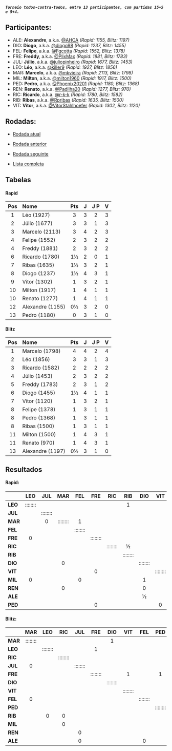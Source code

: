 ***`Torneio todos-contra-todos, entre 13 participantes, com partidas 15+5 e 5+4.`***

## Participantes:

* ALE: **Alexandre**, a.k.a. [@AHCA](https://www.lichess.org/@/AHCA) *(Rapid: 1155, Blitz: 1197)*
* DIO: **Diogo**, a.k.a. [@diogo98](https://www.lichess.org/@/diogo98) *(Rapid: 1237, Blitz: 1455)*
* FEL: **Felipe**, a.k.a. [@Fgcotta](https://www.lichess.org/@/Fgcotta) *(Rapid: 1552, Blitz: 1378)*
* FRE: **Freddy**, a.k.a. [@PlixMax](https://www.lichess.org/@/PlixMax) *(Rapid: 1881, Blitz: 1783)*
* JUL: **Júlio**, a.k.a. [@juliopinheiro](https://www.lichess.org/@/juliopinheiro) *(Rapid: 1677, Blitz: 1453)*
* LEO: **Léo**, a.k.a. [@killer9](https://www.lichess.org/@/killer9) *(Rapid: 1927, Blitz: 1856)*
* MAR: **Marcelo**, a.k.a. [@mkvieira](https://www.lichess.org/@/mkvieira) *(Rapid: 2113, Blitz: 1798)*
* MIL: **Milton**, a.k.a. [@milton1960](https://www.lichess.org/@/milton1960) *(Rapid: 1917, Blitz: 1500)*
* PED: **Pedro**, a.k.a. [@Phoenix20201](https://www.lichess.org/@/Phoenix20201) *(Rapid: 1180, Blitz: 1368)*
* REN: **Renato**, a.k.a. [@Padilha20](https://www.lichess.org/@/Padilha20) *(Rapid: 1277, Blitz: 970)*
* RIC: **Ricardo**, a.k.a. [@r-k-k](https://www.lichess.org/@/r-k-k) *(Rapid: 1780, Blitz: 1582)*
* RIB: **Ribas**, a.k.a. [@Rpribas](https://www.lichess.org/@/Rpribas) *(Rapid: 1635, Blitz: 1500)*
* VIT: **Vitor**, a.k.a. [@VitorStahlhoefer](https://www.lichess.org/@/VitorStahlhoefer) *(Rapid: 1302, Blitz: 1120)*

## Rodadas:

* [Rodada atual](https://grupo-de-xadrez.github.io/rodadas/4)

* [Rodada anterior](https://grupo-de-xadrez.github.io/rodadas/3)

* [Rodada seguinte](https://grupo-de-xadrez.github.io/rodadas/5)

* [Lista completa](https://grupo-de-xadrez.github.io/rodadas)

## Tabelas

#### Rapid

| Pos | Nome | Pts | J | J P | V |
| :---: | :--- | :---: | :---: | :---: | :---: |
| 1 | Léo (1927) | 3 | 3 | 2 | 3 |
| 2 | Júlio (1677) | 3 | 3 | 1 | 3 |
| 3 | Marcelo (2113) | 3 | 4 | 2 | 3 |
| 4 | Felipe (1552) | 2 | 3 | 2 | 2 |
| 4 | Freddy (1881) | 2 | 3 | 2 | 2 |
| 6 | Ricardo (1780) | 1½ | 2 | 0 | 1 |
| 7 | Ribas (1635) | 1½ | 3 | 2 | 1 |
| 8 | Diogo (1237) | 1½ | 4 | 3 | 1 |
| 9 | Vitor (1302) | 1 | 3 | 2 | 1 |
| 10 | Milton (1917) | 1 | 4 | 1 | 1 |
| 10 | Renato (1277) | 1 | 4 | 1 | 1 |
| 12 | Alexandre (1155) | 0½ | 3 | 2 | 0 |
| 13 | Pedro (1180) | 0 | 3 | 1 | 0 |

#### Blitz

| Pos | Nome | Pts | J | J P | V |
| :---: | :--- | :---: | :---: | :---: | :---: |
| 1 | Marcelo (1798) | 4 | 4 | 2 | 4 |
| 2 | Léo (1856) | 3 | 3 | 1 | 3 |
| 3 | Ricardo (1582) | 2 | 2 | 2 | 2 |
| 4 | Júlio (1453) | 2 | 3 | 2 | 2 |
| 5 | Freddy (1783) | 2 | 3 | 1 | 2 |
| 6 | Diogo (1455) | 1½ | 4 | 1 | 1 |
| 7 | Vitor (1120) | 1 | 3 | 2 | 1 |
| 8 | Felipe (1378) | 1 | 3 | 1 | 1 |
| 8 | Pedro (1368) | 1 | 3 | 1 | 1 |
| 8 | Ribas (1500) | 1 | 3 | 1 | 1 |
| 11 | Milton (1500) | 1 | 4 | 3 | 1 |
| 11 | Renato (970) | 1 | 4 | 3 | 1 |
| 13 | Alexandre (1197) | 0½ | 3 | 1 | 0 |

## Resultados

#### Rapid:

| | LEO | JUL | MAR | FEL | FRE | RIC | RIB | DIO | VIT | MIL | REN | ALE | PED |
| :--- | :---: | :---: | :---: | :---: | :---: | :---: | :---: | :---: | :---: | :---: | :---: | :---: | :---: |
| **LEO** | :::::::: |  |  |  |  |  | 1 |  |  |  |  |  |  |
| **JUL** |  | :::::::: |  |  |  |  |  |  |  |  | 1 | 1 |  |
| **MAR** |  | 0 | :::::::: | 1 |  |  |  |  |  |  |  |  |  |
| **FEL** |  |  |  | :::::::: |  |  |  |  |  |  |  | 1 |  |
| **FRE** | 0 |  |  |  | :::::::: |  |  |  |  |  |  |  |  |
| **RIC** |  |  |  |  |  | :::::::: | ½ |  |  | 1 |  |  |  |
| **RIB** |  |  |  |  |  |  | :::::::: |  |  |  |  |  | 1 |
| **DIO** |  |  | 0 |  |  |  |  | :::::::: |  |  |  |  |  |
| **VIT** |  |  |  |  | 0 |  |  |  | :::::::: |  |  |  |  |
| **MIL** | 0 |  |  | 0 |  |  |  | 1 |  | :::::::: |  |  |  |
| **REN** |  |  | 0 |  |  |  |  | 0 |  |  | :::::::: |  |  |
| **ALE** |  |  |  |  |  |  |  | ½ |  |  |  | :::::::: |  |
| **PED** |  |  |  |  | 0 |  |  |  | 0 |  |  |  | :::::::: |

#### Blitz:

| | MAR | LEO | RIC | JUL | FRE | DIO | VIT | FEL | PED | RIB | MIL | REN | ALE |
| :--- | :---: | :---: | :---: | :---: | :---: | :---: | :---: | :---: | :---: | :---: | :---: | :---: | :---: |
| **MAR** | :::::::: |  |  |  |  | 1 |  |  |  |  |  | 1 |  |
| **LEO** |  | :::::::: |  |  | 1 |  |  |  |  |  | 1 |  |  |
| **RIC** |  |  | :::::::: |  |  |  |  |  |  |  |  |  |  |
| **JUL** | 0 |  |  | :::::::: |  |  |  |  |  |  |  |  |  |
| **FRE** |  |  |  |  | :::::::: |  | 1 |  | 1 |  |  |  |  |
| **DIO** |  |  |  |  |  | :::::::: |  |  |  |  | 1 | 0 | ½ |
| **VIT** |  |  |  |  |  |  | :::::::: |  |  |  |  |  |  |
| **FEL** | 0 |  |  |  |  |  |  | :::::::: |  |  | 0 |  |  |
| **PED** |  |  |  |  |  |  |  |  | :::::::: | 0 |  |  |  |
| **RIB** |  | 0 | 0 |  |  |  |  |  |  | :::::::: |  |  |  |
| **MIL** |  |  | 0 |  |  |  |  |  |  |  | :::::::: |  |  |
| **REN** |  |  |  | 0 |  |  |  |  |  |  |  | :::::::: |  |
| **ALE** |  |  |  | 0 |  |  |  | 0 |  |  |  |  | :::::::: |

